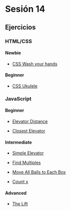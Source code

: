 # Sesión 14

## Ejercicios

### HTML/CSS

#### Newbie

- [CSS Wash your hands](../exercises/css-wash_your_hands/)

#### Beginner

- [CSS Ukulele](../exercises/css-ukulele/)

### JavaScript

#### Beginner

- [Elevator Distance](../exercises/elevator-distance/)

- [Closest Elevator](../exercises/closest-elevator/)

#### Intermediate

- [Simple Elevator](../exercises/simple-elevator/)

- [Find Multiples](../exercises/find-multiples/)

- [Move All Balls to Each Box](../exercises/move-balls-boxes/)

- [Count x](../exercises/count-x-recursion/README.md)

#### Advanced

- [The Lift](../exercises/the-lift/)
<!--
## Kahoot

- https://create.kahoot.it/share/kahoot-14-el-terror-de-javascript/f429c2f2-abab-4928-8373-f716b9350b31
-->